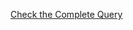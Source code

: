 [Check the Complete Query](https://github.com/Mahima012/8-Week-SQL-Challenge/blob/main/Danny's%20Diner.sql)
